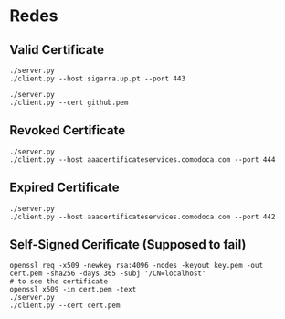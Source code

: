 # Redes

## Valid Certificate

```shell
./server.py
./client.py --host sigarra.up.pt --port 443
```

```shell
./server.py
./client.py --cert github.pem
```

## Revoked Certificate

```shell
./server.py
./client.py --host aaacertificateservices.comodoca.com --port 444
```

## Expired Certificate

```shell
./server.py
./client.py --host aaacertificateservices.comodoca.com --port 442
```

## Self-Signed Cerificate (Supposed to fail)

```shell
openssl req -x509 -newkey rsa:4096 -nodes -keyout key.pem -out cert.pem -sha256 -days 365 -subj '/CN=localhost'
# to see the certificate
openssl x509 -in cert.pem -text
./server.py
./client.py --cert cert.pem
```
